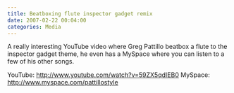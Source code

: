 ```yaml
---
title: Beatboxing flute inspector gadget remix
date: 2007-02-22 00:04:00
categories: Media
---
```

A really interesting YouTube video where Greg Pattillo beatbox a flute to the inspector gadget theme, he even has a MySpace where you can listen to a few of his other songs.

YouTube: <a href="http://www.youtube.com/watch?v=59ZX5qdIEB0">http://www.youtube.com/watch?v=59ZX5qdIEB0</a>
MySpace: <a href="http://www.myspace.com/pattillostyle">http://www.myspace.com/pattillostyle</a>

<object width="425" height="350"><param name="movie" value="http://www.youtube.com/v/59ZX5qdIEB0"></param><param name="wmode" value="transparent"></param><embed src="http://www.youtube.com/v/59ZX5qdIEB0" type="application/x-shockwave-flash" wmode="transparent" width="425" height="350"></embed></object>
